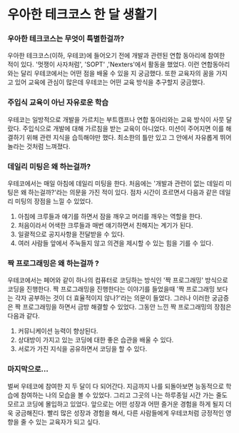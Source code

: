 # 우아한 테크코스 한 달 생활기

### 우아한 테크코스는 무엇이 특별한걸까?

우아한 테크코스(이하, 우테코)에 들어오기 전에 개발과 관련된 연합 동아리에 참여한 적이 있다. '멋쟁이 사자처럼', 'SOPT' ,'Nexters'에서 활동을 했었다. 이런 연합동아리와는 달리 우테코에서는 어떤 점을 배울 수 있을 지 궁금했다. 또한 교육자의 꿈을 가지고 있어 교육에 관심이 많은데 우테코는 어떤 교육 방식을 추구할지 궁금했다.

### 주입식 교육이 아닌 자유로운 학습

우테코는 일방적으로 개발을 가르치는 부트캠프나 연합 동아리와는 교육 방식이 사뭇 달랐다. 주입식으로 개발에 대해 가르침을 받는 교육이 아니었다. 미션이 주어지면 이를 해결하기 위해 관련 지식을 습득해야만 했다. 최소한의 틀만 있고 그 안에서 자유롭게 뛰어놀라는 것처럼 느껴졌다.

### 데일리 미팅은 왜 하는걸까?

우테코에서는 매일 아침에 데일리 미팅을 한다. 처음에는 '개발과 관련이 없는 데일리 미팅은 왜 하는걸까?'라는 의문을 가진 적이 있다. 점차 시간이 흐르면서 다음과 같은 데일리 미팅의 장점을 느낄 수 있었다. 

1. 아침에 크루들과 얘기를 하면서 잠을 깨우고 머리를 깨우는 역할을 한다. 
2. 처음이라서 어색한 크루들과 매번 얘기하면서 친해지는 계기가 된다. 
3. 일괄적으로 공지사항을 전달받을 수 있다.
4. 여러 사람들 앞에서 주눅들지 않고 의견을 제시할 수 있는 힘을 기를 수 있다.

### 짝 프로그래밍은 왜 하는걸까 ?

우테코에서는 페어와 같이 하나의 컴퓨터로 코딩하는 방식인 '짝 프로그래밍' 방식으로 코딩을 진행한다. 짝 프로그래밍을 진행한다는 이야기를 들었을때 '짝 프로그래밍 보다는 각자 공부하는 것이 더 효율적이지 않나?'라는 의문이 들었다. 그러나 이러한 궁금증은 짝 프로그래밍을 하면서 금방 해결할 수 있었다. 그동안 느낀 짝 프로그래밍의 장점은 다음과 같다.

1. 커뮤니케이션 능력이 향상된다. 
2. 상대방이 가지고 있는 코딩에 대한 좋은 습관을 배울 수 있다.
3. 서로가 가진 지식을 공유하면서 코딩을 할 수 있다. 

### 마지막으로...

벌써 우테코에 참여한 지 두 달이 다 되어간다. 지금까지 나를 되돌아보면 능동적으로 학습에 참여하는 나의 모습을 볼 수 있었다. 그리고 그곳의 나는 하루종일 시간 가는 줄도 모르고 코딩에 몰입하고 있었다. 앞으로는 어떤 성장과 어떤 즐거운 경험을 하게 될지 더욱 궁금해진다. 빨리 많은 성장과 경험을 해서, 다른 사람들에게 우테코처럼 긍정적인 영향을 줄 수 있는 교육자가 되고 싶다.

